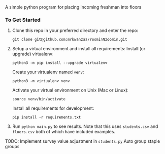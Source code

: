 A simple python program for placing incoming freshman into floors

### To Get Started

1. Clone this repo in your preferred directory and enter the repo:
    ```
    git clone git@github.com:mrkwanzaa/roominNzoomin.git
    ```

2. Setup a virtual environment and install all requirements:
    Install (or upgrade) virtualenv:
    ```
    python3 -m pip install --upgrade virtualenv
    ```
    Create your virtualenv named `venv`:
    ```
    python3 -m virtualenv venv
    ```
    Activate your virtual environment on Unix (Mac or Linux):
    ```
    source venv/bin/activate
    ```
    Install all requirements for development:
    ```
    pip install -r requirements.txt
    ```
3. Run `python main.py` to see results.
    Note that this uses `students.csv` and `floors.csv` both of which have included examples.

TODO:
    Implement survey value adjustment in `students.py`
    Auto group staple groups